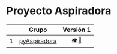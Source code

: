 # Proyecto Aspiradora

<div align=center>

| |Grupo|Versión 1|
|-|-|:-:|
1|[pyAspiradora](https://github.com/puntoReflex/pyAspiradora)|[👁️📒](/img/README.md)|

</div>